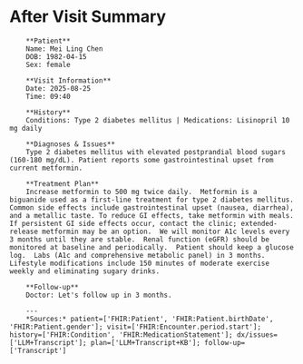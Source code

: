 # After Visit Summary

        **Patient**  
        Name: Mei Ling Chen  
        DOB: 1982-04-15  
        Sex: female  

        **Visit Information**  
        Date: 2025-08-25  
        Time: 09:40  

        **History**  
        Conditions: Type 2 diabetes mellitus | Medications: Lisinopril 10 mg daily

        **Diagnoses & Issues**  
        Type 2 diabetes mellitus with elevated postprandial blood sugars (160-180 mg/dL). Patient reports some gastrointestinal upset from current metformin.

        **Treatment Plan**  
        Increase metformin to 500 mg twice daily.  Metformin is a biguanide used as a first-line treatment for type 2 diabetes mellitus. Common side effects include gastrointestinal upset (nausea, diarrhea), and a metallic taste. To reduce GI effects, take metformin with meals.  If persistent GI side effects occur, contact the clinic; extended-release metformin may be an option.  We will monitor A1c levels every 3 months until they are stable.  Renal function (eGFR) should be monitored at baseline and periodically.  Patient should keep a glucose log.  Labs (A1c and comprehensive metabolic panel) in 3 months. Lifestyle modifications include 150 minutes of moderate exercise weekly and eliminating sugary drinks.

        **Follow-up**  
        Doctor: Let's follow up in 3 months.

        ---  
        *Sources:* patient=['FHIR:Patient', 'FHIR:Patient.birthDate', 'FHIR:Patient.gender']; visit=['FHIR:Encounter.period.start']; history=['FHIR:Condition', 'FHIR:MedicationStatement']; dx/issues=['LLM+Transcript']; plan=['LLM+Transcript+KB']; follow-up=['Transcript']
    